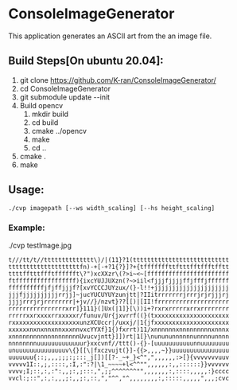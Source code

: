 # ConsoleImageGenerator
This application generates an ASCII art from the an image file.

## Build Steps[On ubuntu 20.04]:
1. git clone https://github.com/K-ran/ConsoleImageGenerator/
2. cd ConsoleImageGenerator
3. git submodule update --init
4. Build opencv
   1. mkdir build
   2. cd build
   3. cmake ../opencv
   4. make
   5. cd .. 
5. cmake .
6. make

## Usage:
`
./cvp imagepath [--ws width_scaling] [--hs height_scaling]
`
### Example:
./cvp testImage.jpg 
```
t///tt/t//tttttttttttttt\)/|(11}?1(ttttttttttttttttttttttttttt
ttttttttttttttttttttfn)-+[-+?1{?}]?+{tfffffffttftttfftffftfftt
ttttfftttffftfffffft\?")xcXXzr\(?>i~<~[fffffffffffffffffffffff
ftfffffffffffffffff){ixcYUJJUXzn(?~>iil<fjjjfjjjjffjfffjffffff
ffffffffffjfjffjjjf?[xvYCCCJUYzux/(}-l!!+jjjjjjjjjjjjjjjjjjjjj
jjjfjjjjjjjjjjrrjj]~jucYUCUYUYzunjtt|?IIitrrrrrrrjrrrjrjrjjjrj
jjjjrrrjrjrrrrrrrr|+jv//}/nzvt}??[[)|[II!frrrrrrrrrrrrrrrrrrrr
rrrrrrrrrrrrrrrrxrr]}111}(]Ux(|1]}[\))i+?rxrxrrrrrxrrxrrrrrrrr
rrrrrxxrxxxxrrxxxxxr/funuv/Ur{jxvrrf((}(txxxxxxxxxxxxxxxxxxxxx
rxxxxxxxxxxxxxxxxxxxunzXCUccr|/uxxj/|1{jfxxxxxxxxxxxxxxxxxxxxx
xxxxxxnxnxnnxnnxxxnnvxcYYXf}1{)fxrrt)11/xnnnnnnxnnnnnnnnnxnnnx
xnnnnnnnnnnnnnnnnnnnUvucvjntt}]])rt|1[}\nunununnnnnnunnnnunnnn
nnnnnnnnuuuuuuuuuuuuur}xxcvnf//ttt()-{}-[uuuuuuuuuuunnuuuuuuuu
unuuuuuuuuuuuuuuv\{}[[\|fxczvujt(}]-{{>,,,,~}}uuuuuuuuuuuuuuuu
uuuuuuu{::;,,,;;;:;:::_j[])[[?-_~+_}<^",",,,,,,:>[}{vvvvvvvuuv
vvvvv1I::,;,::::,:I,:":?|\1_~~~~+l<^^"",,,,,,:,,::::::}}vvvvvv
vvvv;I;::,:,:":,,;:,;:::,",;;^^^^^^^"",,,,,,,:,::::,,,,,:}cccc
vvcl:;::",:,:,,,;:,,;:,::,","^^,"^,,,,,,,,:,:::::,,,,,",,,;cvc
```
